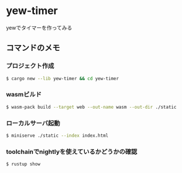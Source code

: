 # yew-timer
yewでタイマーを作ってみる

## コマンドのメモ

### プロジェクト作成 
```sh
$ cargo new --lib yew-timer && cd yew-timer
``` 

### wasmビルド
```sh
$ wasm-pack build --target web --out-name wasm --out-dir ./static
```

### ローカルサーバ起動
```sh
$ miniserve ./static --index index.html
```

### toolchainでnightlyを使えているかどうかの確認
```sh
$ rustup show
```
